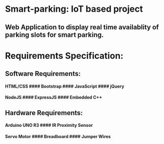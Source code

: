 # Smart-parking: IoT based project
## Web Application to display real time availablity of parking slots for smart parking.

# Requirements Specification:

## Software Requirements:
#### HTML/CSS #### Bootstrap #### JavaScript #### jQuery
#### NodeJS #### ExpressJS #### Embedded C++

## Hardware Requirements:
#### Arduino UNO R3 #### IR Proximity Sensor
#### Servo Motor #### Breadboard #### Jumper Wires

